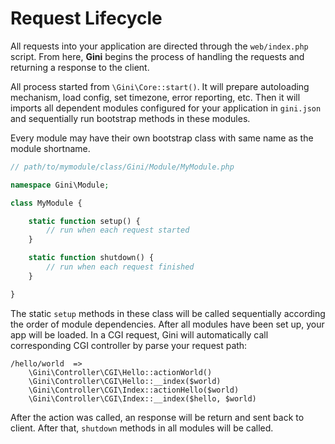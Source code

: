 # Request Lifecycle

All requests into your application are directed through the `web/index.php` script. From here, **Gini** begins the process of handling the requests and returning a response to the client.

All process started from `\Gini\Core::start()`. It will prepare autoloading mechanism, load config, set timezone, error reporting, etc. Then it will imports all dependent modules configured for your application in `gini.json` and sequentially run bootstrap methods in these modules.

Every module may have their own bootstrap class with same name as the module shortname.
```php
// path/to/mymodule/class/Gini/Module/MyModule.php

namespace Gini\Module;

class MyModule {

    static function setup() {
        // run when each request started
    }

    static function shutdown() {
        // run when each request finished
    }

}
```

The static `setup` methods in these class will be called sequentially according the order of module dependencies. After all modules have been set up, your app will be loaded. In a CGI request, Gini will automatically call corresponding CGI controller by parse your request path:

```
/hello/world  =>
    \Gini\Controller\CGI\Hello::actionWorld()
    \Gini\Controller\CGI\Hello::__index($world)
    \Gini\Controller\CGI\Index::actionHello($world)
    \Gini\Controller\CGI\Index::__index($hello, $world)
```

After the action was called, an response will be return and sent back to client. After that, `shutdown` methods in all modules will be called.

